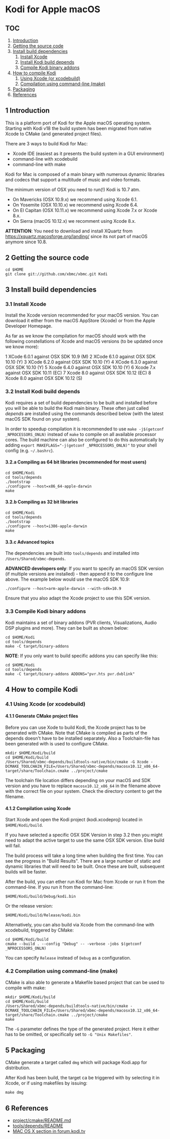 # Kodi for Apple macOS

## TOC

1. [Introduction](#1-introduction)
2. [Getting the source code](#2-getting-the-source-code)
3. [Install build dependencies](#3-install-build-dependencies)
   1. [Install Xcode](#31-install-xcode)
   2. [Install Kodi build depends](#32-install-kodi-build-depends)
   3. [Compile Kodi binary addons](#33-compile-kodi-binary-addons)
4. [How to compile Kodi](#4-how-to-compile-kodi)
   1. [Using Xcode (or xcodebuild)](#41-using-xcode-or-xcodebuild)
   2. [Compilation using command-line (make)](#42-compilation-using-command-line-make)
5. [Packaging](#5-packaging)
6. [References](#6-references)

## 1 Introduction

This is a platform port of Kodi for the Apple macOS operating system.
Starting with Kodi v18 the build system has been migrated from native Xcode to
CMake (and generated project files).

There are 3 ways to build Kodi for Mac:

- Xcode IDE (easiest as it presents the build system in a GUI environment)
- command-line with xcodebuild
- command-line with make

Kodi for Mac is composed of a main binary with numerous dynamic libraries and
codecs that support a multitude of music and video formats.

The minimum version of OSX you need to run(!) Kodi is 10.7 atm.

- On Mavericks (OSX 10.9.x) we recommend using Xcode 6.1.
- On Yosemite (OSX 10.10.x) we recommend using Xcode 6.4.
- On El Capitan (OSX 10.11.x) we recommend using Xcode 7.x or Xcode 8.x.
- On Sierra (macOS 10.12.x) we recomment using Xcode 8.x.

**ATTENTION**: You need to download and install XQuartz from <https://xquartz.macosforge.org/landing/>
since its not part of macOS anymore since 10.8.

## 2 Getting the source code

    cd $HOME
    git clone git://github.com/xbmc/xbmc.git Kodi

## 3 Install build dependencies

### 3.1 Install Xcode

Install the Xcode version recommended for your macOS version. You can download
it either from the macOS AppStore (Xcode) or from the Apple Developer Homepage.

As far as we know the compilation for macOS should work with the following
constellations of Xcode and macOS versions (to be updated once we know more):

1 XCode 6.0.1 against OSX SDK 10.9 (M)
2 XCode 6.1.0 against OSX SDK 10.10 (Y)
3 XCode 6.2.0 against OSX SDK 10.10 (Y)
4 XCode 6.3.0 against OSX SDK 10.10 (Y)
5 Xcode 6.4.0 against OSX SDK 10.10 (Y)
6 Xcode 7.x against OSX SDK 10.11 (EC)
7 Xcode 8.0 against OSX SDK 10.12 (EC)
8 Xcode 8.0 against OSX SDK 10.12 (S)

### 3.2 Install Kodi build depends

Kodi requires a set of build dependencies to be built and installed before you
will be able to build the Kodi main binary. These often just called *depends*
are installed using the commands described below (with the latest macOS SDK
found on your system).

In order to speedup compilation it is recommended to use `make -j$(getconf
_NPROCESSORS_ONLN)` instead of `make` to compile on all available processor
cores. The build machine can also be configured to do this automatically by
adding `export MAKEFLAGS="-j(getconf _NPROCESSORS_ONLN)"` to your shell config
(e.g. `~/.bashrc`).

#### 3.2.a Compiling as 64 bit libraries (recommended for most users)

    cd $HOME/Kodi
    cd tools/depends
    ./bootstrap
    ./configure --host=x86_64-apple-darwin
    make

#### 3.2.b Compiling as 32 bit libraries

    cd $HOME/Kodi
    cd tools/depends
    ./bootstrap
    ./configure --host=i386-apple-darwin
    make

#### 3.3.c Advanced topics

The dependencies are built into `tools/depends` and installed into
`/Users/Shared/xbmc-depends`.

**ADVANCED developers only**: If you want to specify an macOS SDK version (if
multiple versions are installed) - then append it to the configure line
above. The example below would use the macOS SDK 10.9:

    ./configure --host=arm-apple-darwin --with-sdk=10.9

Ensure that you also adapt the Xcode project to use this SDK version.

### 3.3 Compile Kodi binary addons

Kodi maintains a set of binary addons (PVR clients, Visualizations, Audio DSP
plugins and more). They can be built as shown below:

    cd $HOME/Kodi
    cd tools/depends
    make -C target/binary-addons

**NOTE**: If you only want to build specific addons you can specify like this:

    cd $HOME/Kodi
    cd tools/depends
    make -C target/binary-addons ADDONS="pvr.hts pvr.dvblink"

## 4 How to compile Kodi

### 4.1 Using Xcode (or xcodebuild)

#### 4.1.1 Generate CMake project files

Before you can use Xode to build Kodi, the Xcode project has to be generated
with CMake. Note that CMake is compiled as parts of the depends doesn't have
to be installed separately. Also a Toolchain-file has been generated with is
used to configure CMake.

    mkdir $HOME/Kodi/build
    cd $HOME/Kodi/build
    /Users/Shared/xbmc-depends/buildtools-native/bin/cmake -G Xcode -DCMAKE_TOOLCHAIN_FILE=/Users/Shared/xbmc-depends/macosx10.12_x86_64-target/share/Toolchain.cmake ../project/cmake

The toolchain file location differs depending on your macOS and SDK version and
you have to replace `macosx10.12_x86_64` in the filename above with the correct
file on your system. Check the directory content to get the filename.

#### 4.1.2 Compilation using Xcode

Start Xcode and open the Kodi project (kodi.xcodeproj) located in
`$HOME/Kodi/build`.

If you have selected a specific OSX SDK Version in step 3.2 then you might need
to adapt the active target to use the same OSX SDK version. Else build will fail.

The build process will take a long time when building the first time.
You can see the progress in "Build Results". There are a large number of static
and dynamic libraries that will need to be built. Once these are built,
subsequent builds will be faster.

After the build, you can ether run Kodi for Mac from Xcode or run it from
the command-line. If you run it from the command-line:

    $HOME/Kodi/build/Debug/kodi.bin

Or the release version:

    $HOME/Kodi/build/Release/kodi.bin

Alternatively, you can also build via Xcode from the command-line with
xcodebuild, triggered by CMake:

    cd $HOME/Kodi/build
    cmake --build . --config "Debug" -- -verbose -jobs $(getconf _NPROCESSORS_ONLN)

You can specify `Release` instead of `Debug` as a configuration.

### 4.2 Compilation using command-line (make)

CMake is also able to generate a Makefile based project that can be used to
compile with make:

    mkdir $HOME/Kodi/build
    cd $HOME/Kodi/build
    /Users/Shared/xbmc-depends/buildtools-native/bin/cmake -DCMAKE_TOOLCHAIN_FILE=/Users/Shared/xbmc-depends/macosx10.12_x86_64-target/share/Toolchain.cmake ../project/cmake
    make

The `-G` parameter defines the type of the generated project. Here it either
has to be omitted, or specifically set to `-G "Unix Makefiles"`.

## 5 Packaging

CMake generate a target called `dmg` which will package Kodi.app for
distribution.

After Kodi has been build, the target ca be triggered with by selecting it in
Xcode, or if using makefiles by issuing:

    make dmg

## 6 References

- [project/cmake/README.md](https://github.com/xbmc/xbmc/tree/master/project/cmake/README.md)
- [tools/depends/README](https://github.com/xbmc/xbmc/tree/master/tools/depends/README)
- [MAC OS X section in forum.kodi.tv](http://forum.kodi.tv/forumdisplay.php?fid=56)
